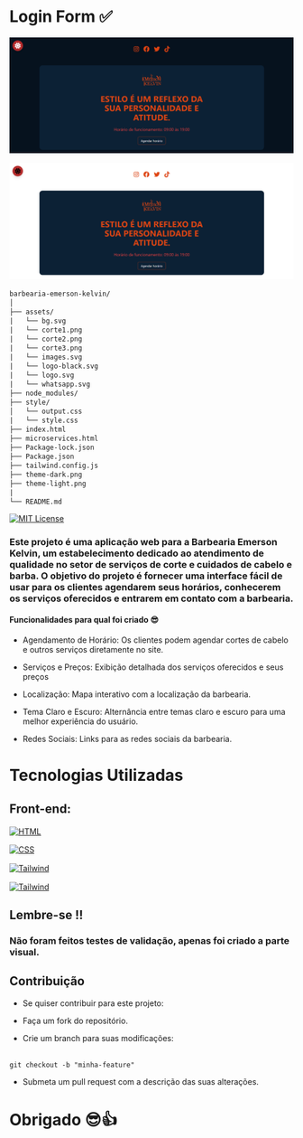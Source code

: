 # Login Form ✅

![Exemplo de Formulário de Login](theme-dark.png)

![Exemplo de Formulário de Login](theme-light.png)


```
barbearia-emerson-kelvin/
│
├── assets/                     
|   └── bg.svg
|   └── corte1.png
|   └── corte2.png
|   └── corte3.png
|   └── images.svg
|   └── logo-black.svg
|   └── logo.svg
|   └── whatsapp.svg
├── node_modules/                                  
├── style/                               
│   └── output.css 
|   └── style.css    
├── index.html                  
├── microservices.html
├── Package-lock.json
├── Package.json
├── tailwind.config.js
├── theme-dark.png
├── theme-light.png
|                   
└── README.md            
```
[![MIT License](https://img.shields.io/badge/License-MIT-green.svg)](https://choosealicense.com/licenses/mit/)

### Este projeto é uma aplicação web para a Barbearia Emerson Kelvin, um estabelecimento dedicado ao atendimento de qualidade no setor de serviços de corte e cuidados de cabelo e barba. O objetivo do projeto é fornecer uma interface fácil de usar para os clientes agendarem seus horários, conhecerem os serviços oferecidos e entrarem em contato com a barbearia.

#### Funcionalidades para qual foi criado 😎

- Agendamento de Horário: Os clientes podem agendar cortes de cabelo e outros serviços diretamente no site.

- Serviços e Preços: Exibição detalhada dos serviços oferecidos e seus preços

- Localização: Mapa interativo com a localização da barbearia.

- Tema Claro e Escuro: Alternância entre temas claro e escuro para uma melhor experiência do usuário.

- Redes Sociais: Links para as redes sociais da barbearia.

# Tecnologias Utilizadas

## **Front-end:**

<a href="#" target="_blank"><img align="center" alt="HTML" src="https://img.shields.io/badge/html5-%23E34F26.svg?style=for-the-badge&logo=html5&logoColor=white"></a>

<a href="#" target="_blank"><img align="center" alt="CSS" src="https://img.shields.io/badge/css3-%231572B6.svg?style=for-the-badge&logo=css3&logoColor=white"></a>

<a href="#" target="_blank"><img align="center" alt="Tailwind" src="https://img.shields.io/badge/tailwindcss-%2338B2AC.svg?style=for-the-badge&logo=tailwind-css&logoColor=white"></a>

<a href="#" target="_blank"><img align="center" alt="Tailwind" src="https://img.shields.io/badge/javascript-%23323330.svg?style=for-the-badge&logo=javascript&logoColor=%23F7DF1E"></a>


## Lembre-se !!

### Não foram feitos testes de validação, apenas foi criado a parte  visual.


## Contribuição

* Se quiser contribuir para este projeto:

- Faça um fork do repositório.

- Crie um branch para suas modificações:

```

git checkout -b "minha-feature"

```

- Submeta um pull request com a descrição das suas alterações.


# Obrigado 😎👍





